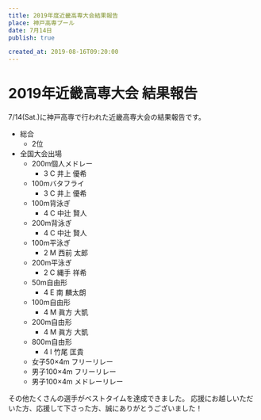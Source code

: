```yaml
---
title: 2019年度近畿高専大会結果報告
place: 神戸高専プール
date: 7月14日
publish: true

created_at: 2019-08-16T09:20:00
---
```


# 2019年近畿高専大会 結果報告
7/14(Sat.)に神戸高専で行われた近畿高専大会の結果報告です。

- 総合
    - 2位
- 全国大会出場
    - 200m個人メドレー
        - 3 C 井上 優希
    - 100mバタフライ
        - 3 C 井上 優希
    - 100m背泳ぎ
        - 4 C 中辻 賢人 
    - 200m背泳ぎ
        - 4 C 中辻 賢人
    - 100m平泳ぎ
        - 2 M 西前 太郎
    - 200m平泳ぎ
        - 2 C 縄手 祥希
    - 50m自由形
        - 4 E 南 麟太朗
    - 100m自由形
        - 4 M 眞方 大凱
    - 200m自由形
        - 4 M 眞方 大凱
    - 800m自由形
        - 4 I 竹尾 匡貴
    - 女子50×4m フリーリレー
    - 男子100×4m フリーリレー
    - 男子100×4m メドレーリレー

その他たくさんの選手がベストタイムを達成できました。
応援にお越しいただいた方、応援して下さった方、誠にありがとうございました！

